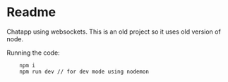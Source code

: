 # Readme

Chatapp using websockets.
This is an old project so it uses old version of node.

Running the code:

        npm i
        npm run dev // for dev mode using nodemon
